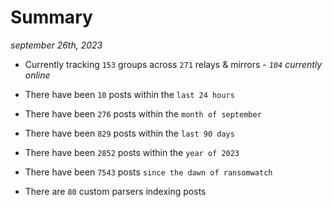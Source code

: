 
# Summary
_september 26th, 2023_

- Currently tracking `153` groups across `271` relays & mirrors - _`104` currently online_

- There have been `10` posts within the `last 24 hours`

- There have been `276` posts within the `month of september`

- There have been `829` posts within the `last 90 days`

- There have been `2852` posts within the `year of 2023`

- There have been `7543` posts `since the dawn of ransomwatch`

- There are `80` custom parsers indexing posts
